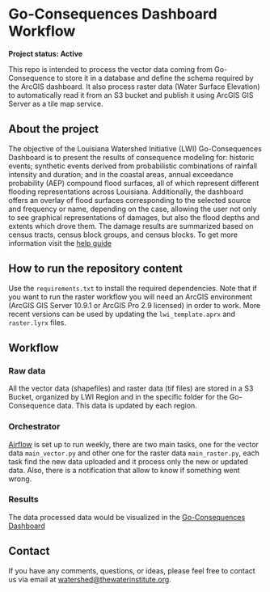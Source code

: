 # Go-Consequences Dashboard Workflow

**Project status: Active**

This repo is intended to process the vector data coming from Go-Consequence to store it in a database and define the schema required by the ArcGIS dashboard. It also process raster data (Water Surface Elevation) to automatically read it from an S3 bucket and publish it using ArcGIS GIS Server as a tile map service.

## About the project
The objective of the Louisiana Watershed Initiative (LWI) Go-Consequences Dashboard is to present the results of consequence modeling for: historic events; synthetic events derived from probabilistic combinations of rainfall intensity and duration; and in the coastal areas, annual exceedance probability (AEP) compound flood surfaces, all of which represent different flooding representations across Louisiana. Additionally, the dashboard offers an overlay of flood surfaces corresponding to the selected source and frequency or name, depending on the case, allowing the user not only to see graphical representations of damages, but also the flood depths and extents which drove them. The damage results are summarized based on census tracts, census block groups, and census blocks.  To get more information visit the [help guide](https://experience.arcgis.com/experience/eb850481af654087b2a2f07bd59ba7ed/page/Help/)
## How to run the repository content

Use the `requirements.txt` to install the required dependencies. Note that if you want to run the raster workflow you will need an ArcGIS environment (ArcGIS GIS Server 10.9.1 or ArcGIS Pro 2.9 licensed) in order to work. More recent versions can be used by updating the `lwi_template.aprx` and `raster.lyrx` files. 

## Workflow

### Raw data

All the vector data (shapefiles) and raster data (tif files) are stored in a S3 Bucket, organized by LWI Region and in the specific folder for the Go-Consequence data. This data is updated by each region.

### Orchestrator
[Airflow](https://airflow.apache.org/) is set up to run weekly, there are two main tasks, one for the vector data `main_vector.py` and other one for the raster data `main_raster.py`, each task find the new data uploaded and it process only the new or updated data. Also, there is a notification that allow to know if something went wrong. 

### Results

The data processed data would be visualized in the [Go-Consequences Dashboard](https://experience.arcgis.com/experience/eb850481af654087b2a2f07bd59ba7ed)

## Contact 

If you have any comments, questions, or ideas, please feel free to contact us via email at [watershed@thewaterinstitute.org](mailto:watershed@thewaterinstitute.org).

